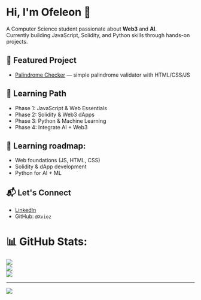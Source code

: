 # Hi, I'm Ofeleon 👋

A Computer Science student passionate about **Web3** and **AI**.  
Currently building JavaScript, Solidity, and Python skills through hands-on projects.

## 🔭 Featured Project  
- [Palindrome Checker](https://xvioz.github.io/palindrome-checker/) — simple palindrome validator with HTML/CSS/JS

## 🌱 Learning Path  
- Phase 1: JavaScript & Web Essentials  
- Phase 2: Solidity & Web3 dApps  
- Phase 3: Python & Machine Learning  
- Phase 4: Integrate AI + Web3

## 🔹 Learning roadmap:
- Web foundations (JS, HTML, CSS)
- Solidity & dApp development
- Python for AI + ML

## 📬 Let's Connect  
- [LinkedIn](https://www.linkedin.com/in/ofeleon-moreno/)  
- GitHub: `@Xvioz`

# 📊 GitHub Stats:
![](https://github-readme-stats.vercel.app/api?username=Xvioz&theme=tokyonight&hide_border=false&include_all_commits=false&count_private=false)<br/>
![](https://nirzak-streak-stats.vercel.app/?user=Xvioz&theme=tokyonight&hide_border=false)<br/>
![](https://github-readme-stats.vercel.app/api/top-langs/?username=Xvioz&theme=tokyonight&hide_border=false&include_all_commits=false&count_private=false&layout=compact)

---
[![](https://visitcount.itsvg.in/api?id=Xvioz&icon=0&color=0)](https://visitcount.itsvg.in)

<!-- Proudly created with GPRM ( https://gprm.itsvg.in ) -->
